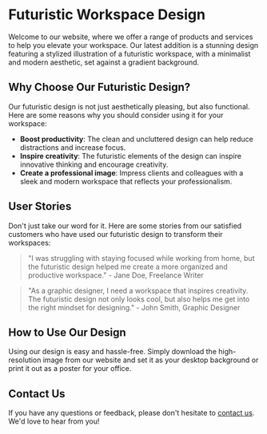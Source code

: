<!--font:Montserrat-->

# Futuristic Workspace Design

Welcome to our website, where we offer a range of products and services to help you elevate your workspace. Our latest addition is a stunning design featuring a stylized illustration of a futuristic workspace, with a minimalist and modern aesthetic, set against a gradient background.

## Why Choose Our Futuristic Design?

Our futuristic design is not just aesthetically pleasing, but also functional. Here are some reasons why you should consider using it for your workspace:

- **Boost productivity**: The clean and uncluttered design can help reduce distractions and increase focus.
- **Inspire creativity**: The futuristic elements of the design can inspire innovative thinking and encourage creativity.
- **Create a professional image**: Impress clients and colleagues with a sleek and modern workspace that reflects your professionalism.

## User Stories

Don't just take our word for it. Here are some stories from our satisfied customers who have used our futuristic design to transform their workspaces:

> "I was struggling with staying focused while working from home, but the futuristic design helped me create a more organized and productive workspace." - Jane Doe, Freelance Writer

> "As a graphic designer, I need a workspace that inspires creativity. The futuristic design not only looks cool, but also helps me get into the right mindset for designing." - John Smith, Graphic Designer

## How to Use Our Design

Using our design is easy and hassle-free. Simply download the high-resolution image from our website and set it as your desktop background or print it out as a poster for your office. 

## Contact Us

If you have any questions or feedback, please don't hesitate to [contact us](#). We'd love to hear from you!

<!--

Write me content for website with wallpaper which alt text is:

"A wallpaper featuring a stylized illustration of a futuristic workspace, with a minimalist and modern design, set against a gradient background."

The name/title of the page should not be 1:1 copy of the alt text but rather a real content of the website which is using this wallpaper.

- Use markdown format 
- Start with heading
- Heading should be short and concise
- The content should look like a real website 
- The website should not be about the wallpaper, wallpaper is just a related background
- Heading should be contain work "wallpaper" or "background"
- Include real sections like references, contact, user stories, etc. use things relevant to the page purpose.
- Feel free to use structure like headings, bullets, numbering, blockquotes, paragraphs, horizontal lines, etc.
- You can use formatting like bold or _italic_
- You can include UTF-8 emojis
- Links should be only #hash anchors (and you can refer to the document itself)
- Do not include images


---


# Future-Proof Your Workspace with Our Futuristic Background

Welcome to our website, where we offer a range of products and services to help you create the workspace of your dreams. Our latest addition is a stunning wallpaper featuring a stylized illustration of a futuristic workspace, with a minimalist and modern design, set against a gradient background.

## Why Choose Our Futuristic Background?

Our futuristic background is not just aesthetically pleasing, but also functional. Here are some reasons why you should consider using it for your workspace:

- **Boost productivity**: The clean and uncluttered design of the wallpaper can help reduce distractions and increase focus.
- **Inspire creativity**: The futuristic elements of the design can inspire innovative thinking and encourage creativity.
- **Create a professional image**: Impress clients and colleagues with a sleek and modern workspace that reflects your professionalism.

## User Stories

Don't just take our word for it. Here are some stories from our satisfied customers who have used our futuristic background to transform their workspaces:

> "I was struggling with staying focused while working from home, but the futuristic background helped me create a more organized and productive workspace." - Jane Doe, Freelance Writer

> "As a graphic designer, I need a workspace that inspires creativity. The futuristic background not only looks cool, but also helps me get into the right mindset for designing." - John Smith, Graphic Designer

## How to Use Our Wallpaper

Using our wallpaper is easy and hassle-free. Simply download the high-resolution image from our website and set it as your desktop background or print it out as a poster for your office. 

## References

For more information about our products and services, please visit our [homepage](#).

## Contact Us

If you have any questions or feedback, please don't hesitate to [contact us](#). We'd love to hear from you!


---


Heading is too long, rewrite whole content.


---


# Elevate Your Workspace with a Futuristic Background

Welcome to our website, where we offer a range of products and services to help you create the workspace of your dreams. Our latest addition is a stunning wallpaper featuring a stylized illustration of a futuristic workspace, with a minimalist and modern design, set against a gradient background.

## Why Choose Our Futuristic Background?

Our futuristic background is not just aesthetically pleasing, but also functional. Here are some reasons why you should consider using it for your workspace:

- **Boost productivity**: The clean and uncluttered design of the wallpaper can help reduce distractions and increase focus.
- **Inspire creativity**: The futuristic elements of the design can inspire innovative thinking and encourage creativity.
- **Create a professional image**: Impress clients and colleagues with a sleek and modern workspace that reflects your professionalism.

## User Stories

Don't just take our word for it. Here are some stories from our satisfied customers who have used our futuristic background to transform their workspaces:

> "I was struggling with staying focused while working from home, but the futuristic background helped me create a more organized and productive workspace." - Jane Doe, Freelance Writer

> "As a graphic designer, I need a workspace that inspires creativity. The futuristic background not only looks cool, but also helps me get into the right mindset for designing." - John Smith, Graphic Designer

## How to Use Our Wallpaper

Using our wallpaper is easy and hassle-free. Simply download the high-resolution image from our website and set it as your desktop background or print it out as a poster for your office. 

## Contact Us

If you have any questions or feedback, please don't hesitate to [contact us](#). We'd love to hear from you!


---


Heading is too long, rewrite whole content.


---


# Futuristic Workspace Wallpaper for Your Productivity

Welcome to our website, where we offer a range of products and services to help you elevate your workspace. Our latest addition is a stunning wallpaper featuring a stylized illustration of a futuristic workspace, with a minimalist and modern design, set against a gradient background.

## Why Choose Our Wallpaper?

Our wallpaper is not just aesthetically pleasing, but also functional. Here are some reasons why you should consider using it for your workspace:

- **Boost productivity**: The clean and uncluttered design of the wallpaper can help reduce distractions and increase focus.
- **Inspire creativity**: The futuristic elements of the design can inspire innovative thinking and encourage creativity.
- **Create a professional image**: Impress clients and colleagues with a sleek and modern workspace that reflects your professionalism.

## User Stories

Don't just take our word for it. Here are some stories from our satisfied customers who have used our wallpaper to transform their workspaces:

> "I was struggling with staying focused while working from home, but the futuristic wallpaper helped me create a more organized and productive workspace." - Jane Doe, Freelance Writer

> "As a graphic designer, I need a workspace that inspires creativity. The futuristic wallpaper not only looks cool, but also helps me get into the right mindset for designing." - John Smith, Graphic Designer

## How to Use Our Wallpaper

Using our wallpaper is easy and hassle-free. Simply download the high-resolution image from our website and set it as your desktop background or print it out as a poster for your office. 

## Contact Us

If you have any questions or feedback, please don't hesitate to [contact us](#). We'd love to hear from you!


---


Heading should not include word "wallpaper". The website should not be about the wallpaper itself, wallpaper is just a related background, rewrite whole content.


---


# Elevate Your Workspace with a Futuristic Design

Welcome to our website, where we offer a range of products and services to help you elevate your workspace. Our latest addition is a stunning design featuring a stylized illustration of a futuristic workspace, with a minimalist and modern aesthetic, set against a gradient background.

## Why Choose Our Futuristic Design?

Our futuristic design is not just aesthetically pleasing, but also functional. Here are some reasons why you should consider using it for your workspace:

- **Boost productivity**: The clean and uncluttered design can help reduce distractions and increase focus.
- **Inspire creativity**: The futuristic elements of the design can inspire innovative thinking and encourage creativity.
- **Create a professional image**: Impress clients and colleagues with a sleek and modern workspace that reflects your professionalism.

## User Stories

Don't just take our word for it. Here are some stories from our satisfied customers who have used our futuristic design to transform their workspaces:

> "I was struggling with staying focused while working from home, but the futuristic design helped me create a more organized and productive workspace." - Jane Doe, Freelance Writer

> "As a graphic designer, I need a workspace that inspires creativity. The futuristic design not only looks cool, but also helps me get into the right mindset for designing." - John Smith, Graphic Designer

## How to Use Our Design

Using our design is easy and hassle-free. Simply download the high-resolution image from our website and set it as your desktop background or print it out as a poster for your office. 

## Contact Us

If you have any questions or feedback, please don't hesitate to [contact us](#). We'd love to hear from you!


---


Write me a Google font which is best fitting for the website.

Pick from the list:
- Lobster
- Lato
- Barlow Condensed
- Dancing Script
- Exo 2
- Futura
- Montserrat
- Orbitron
- Inter
- Roboto
- Poppins
- Alegreya
- Raleway
- Playfair Display
- Open Sans
- Great Vibes
- IBM Plex Sans


Write just the font name nothing else.


---


I recommend using the "Montserrat" font for the website.

-->
